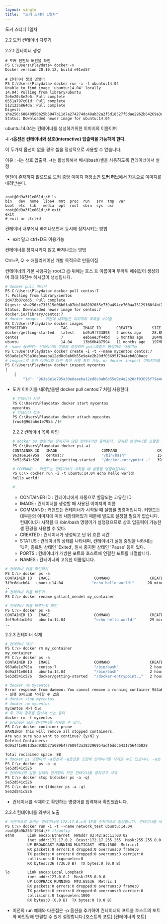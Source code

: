```yaml
---
layout: single
title:  "도커 스터디 1일차"
---
```


도커 스터디 1일차

2.2 도커 컨테이너 다루기

2.2.1 컨테이너 생성

```
# 도커 엔진의 버전을 확인
PS C:\Users\Playdata> docker -v
Docker version 20.10.12, build e91ed57
```

```
# 컨테이너 생성 명령어
PS C:\Users\Playdata> docker run -i -t ubuntu:14.04
Unable to find image 'ubuntu:14.04' locally
14.04: Pulling from library/ubuntu
2e6e20c8e2e6: Pull complete
0551a797c01d: Pull complete
512123a864da: Pull complete
Digest: sha256:60840958b25b5947b11d7a274274dc48ab32a2f5d18527f5dae2962b64269a3a
Status: Downloaded newer image for ubuntu:14.04
```

ubuntu:14.04는 컨테이너를 생성하기위한 이미지의 이름이며

**-i -t옵션은 컨테이너와 상호(interactive) 입출력을 가능하게 한다.**

이 두가지 옵션이 없을 경우 셸을 정상적으로 사용할 수 없습니다.

이유 :  -i는 상호 입출력, -t는 활성화해서 배시(bash)셸을 사용하도록 컨테이너에서 설정

엔진이 존재하지 않으므로 도커 중앙 이미지 저장소인 **도커 허브**에서 자동으로 이미지를 내려받는다.

```

root@0d9a3f1e061d:/# ls
bin   dev  home  lib64  mnt  proc  run   srv  tmp  var
boot  etc  lib   media  opt  root  sbin  sys  usr
root@0d9a3f1e061d:/# exit
exit
# exit or ctrl+d
```

컨테이너 내부에서 빠져나오면서 동시에 정지시키는 방법

- exit 말고 ctrl+D도 이용가능

컨테이너를  정지시키지 않고 빠져나오는 방법

Ctrl+P, Q -> 애플리케이션 개발 목적으로 만들어짐



컨테이너의 기본 사용자는 root고 @ 뒤에는 호스 트 이름이며 무작위 해쉬값이 생성되며 최대 16진수 헤시값이 생성됩니다.





```dockerfile
# docker pull 이미지
PS C:\Users\Playdata> docker pull centos:7
7: Pulling from library/centos
2d473b07cdd5: Pull complete
Digest: sha256:c73f515d06b0fa07bb18d8202035e739a494ce760aa73129f60f4bf2bd22b407
Status: Downloaded newer image for centos:7
docker.io/library/centos:7
# docker images - 이전에 내려받은 이미지의 목록을 보여줌
PS C:\Users\Playdata> docker images
REPOSITORY               TAG       IMAGE ID       CREATED         SIZE
docker/getting-started   latest    bd9a9f733898   2 weeks ago     28.8MB
centos                   7         eeb6ee3f44bd   5 months ago    204MB
ubuntu                   14.04     13b66b487594   11 months ago   197MB
# -name 옵션에는 컨테이너의 이름을 설정하여 pull과같은 명령어로 사용가능
PS C:\Users\Playdata> docker create -i -t --name mycentos centos:7
963a6e1e795a30e8eaeba12ed8c0ab6b55e9e4e2b20df03695f79a4ebd88bace
# inspect로 도커 아이디와 다른 특이 사항 확인 가능. or docker inspect 이미지이름 | grep Id
PS C:\Users\Playdata> docker inspect mycentos
[
    {
        "Id": "963a6e1e795a30e8eaeba12ed8c0ab6b55e9e4e2b20df03695f79a4ebd88bace",
```

- 도커 이미지를 내려받을땐 docker pull centos:7 처럼 사용한다.

  ```dockerfile
  # 컨테이너 시작
  PS C:\Users\Playdata> docker start mycentos
  mycentos
  # 컨테이너 접속
  PS C:\Users\Playdata> docker attach mycentos
  [root@963a6e1e795a /]#
  ```

  

  2.2.2 컨테이너 목록 확인

  

  ```dockerfile
  # docker ps 명령어는 정지되지 않은 컨테이너만 출력한다. 정지된 컨테이너를 포함한 모든 컨테이너를 출력하려면 -a 작성
  PS C:\Users\Playdata> docker ps(-a)
  CONTAINER ID   IMAGE                    COMMAND                  CREATED          STATUS          PORTS                NAMES
  963a6e1e795a   centos:7                 "/bin/bash"              15 minutes ago   Up 8 minutes                         mycentos
  5e52d541c526   docker/getting-started   "/docker-entrypoint.…"   39 minutes ago   Up 39 minutes   0.0.0.0:80->80/tcp   wonderful_mclean
  
  # COMMAND : 커맨드는 컨테이너가 시작될 때 실행될 명령어입니다.
  PS C:\> docker run -i -t ubuntu:14.04 echo hello world!
  hello world!
  
  #
  ```

  - CONTAINER ID : 컨테이너에게 자동으로 할당되는 고유한 ID
  - IMAGE : 컨테이너를 생성할 때 사용된 이미지의 이름
  - COMMAND : 커맨드는 컨테이너가 시작될 때 실행될 명령어입니다. 커맨드는 대부분의 이미지에 미리 내장돼어있기 때문에 별도로 설정할 필요가 없습니다. 컨테이너가 시작될 때 /bin/bash 명령어가 실행됐으므로 상호 입출력이 가능한 셀 환경을 사용할 수 있다.
  - CREATED : 컨테이너가 생성되고 난 뒤 흐른 시간
  - STATUS  : 컨테이너의 상태를 나타내며, 컨테이너가 실행 중임을 나타내는 'UP', 종료된 상태인 'Exited', 일시 중지된 상태인 'Pause' 등이 있다.
  - PORTS : 컨테이너가 개방한 포트와 호스트에 연결한 포트를 나열합니다.
  - NAMES : 컨테이너의 고유한 이름입니다. 

```dockerfile
# 컨테이너 이름 확인하기
PS C:\> docker ps -a
CONTAINER ID   IMAGE                    COMMAND                  CREATED             STATUS                      PORTS              NAMES
3f9c6dacb04   ubuntu:14.04             "echo hello world!"      28 minutes ago      Exited (0) 28 minutes ago             gallant_mendel
..
# 컨테이너 이름 바꾸기
PS C:\> docker rename gallant_mendel my_container

# 컨테이너 이름 바꼇는지 확인
PS C:\> docker ps -a
CONTAINER ID   IMAGE                    COMMAND                  CREATED          STATUS                      PORTS                NAMES
3ef9c6dacb04   ubuntu:14.04             "echo hello world!"      29 minutes ago   Exited (0) 29 minutes ago                        my_container
..

```



2.2.3 컨테이너 삭제

```dockerfile
# 컨테이너 제거
PS C:\> docker rm my_container
my_container
PS C:\> docker ps -a
CONTAINER ID   IMAGE                    COMMAND                  CREATED       STATUS                   PORTS                NAMES
963a6e1e795a   centos:7                 "/bin/bash"              2 hours ago   Up About an hour                              mycentos
0d9a3f1e061d   ubuntu:14.04             "/bin/bash"              2 hours ago   Exited (0) 2 hours ago                        happy_jackson
5e52d541c526   docker/getting-started   "/docker-entrypoint.…"   2 hours ago   Up 2 hours               0.0.0.0:80->80/tcp   wonderful_mclean

# docker rm mycentos
Error response from daemon: You cannot remove a running container 963a6e1e795a30e8eaeba12ed8c0ab6b55e9e4e2b20df03695f79a4ebd88bace. Stop the container before attempting removal or force remove
- 실행 중이므로 삭제할 수 없음
# docker stop mycentos
# docker rm mycentos  
mycentos 제거 성공
# 두 가지 경우를 합쳐서 쓰는 용어
docker rm -f mycentos
# prune은 모든 컨테이너를 삭제할 수 있다.
PS C:\> docker container prune
WARNING! This will remove all stopped containers.
Are you sure you want to continue? [y/N] y
Deleted Containers:
0d9a3f1e061d5ad93bb27a089b477689f3a383296954adf6ddc64317564d5828

Total reclaimed space: 8B
# docker ps 명령어의 -a옵션과 -q옵션을 조합해 컨테이너를 삭제할 수도 있습니다. -a는 컨테이너 상태와 관계 없이 모든 컨테이너를, -q는 컨테이너의 ID만 출력하는 역할
PS C:\> docker ps -a -q
5e52d541c526
# 컨테이너의 실행 상태와 관계없이 모든 컨테이너를 정지하고 삭제.
PS C:\> docker stop $(docker ps -a -q)
5e52d541c526
PS C:\> docker rm $(docker ps -a -q)
5e52d541c526
```

- 컨테이너를 삭제하고 확인하는 명령어를 입력해서 확인했습니다.



2.2.4 컨테이너를 외부에 노출

```dockerfile
# 기본적으로 도커는 컨테이너에 172.17.0.x의 IP를 순차적으로 할당합니다. 컨테이너를 새롭게 생성한 후 ifconfig 명령어로 컨테이너의 네트워크 인터페이스를 확인
PS C:\> docker run -i -t --name network_test ubuntu:14.04
root@8b9b255f193d:/# ifconfig
eth0      Link encap:Ethernet  HWaddr 02:42:ac:11:00:02
          inet addr:172.17.0.2  Bcast:172.17.255.255  Mask:255.255.0.0
          UP BROADCAST RUNNING MULTICAST  MTU:1500  Metric:1
          RX packets:8 errors:0 dropped:0 overruns:0 frame:0
          TX packets:0 errors:0 dropped:0 overruns:0 carrier:0
          collisions:0 txqueuelen:0
          RX bytes:736 (736.0 B)  TX bytes:0 (0.0 B)

lo        Link encap:Local Loopback
          inet addr:127.0.0.1  Mask:255.0.0.0
          UP LOOPBACK RUNNING  MTU:65536  Metric:1
          RX packets:0 errors:0 dropped:0 overruns:0 frame:0
          TX packets:0 errors:0 dropped:0 overruns:0 carrier:0
          collisions:0 txqueuelen:1000
          RX bytes:0 (0.0 B)  TX bytes:0 (0.0 B)

```

- 이전의 run 예제와 다른점은 -p 옵션을 추가하여 컨테이너의 포트를 호스트의 포트와 바인딩해 연결할 수 있게 설정합니다.[호스트의 포트]:[컨테이너의 포트]

  

```dockerfile

```













